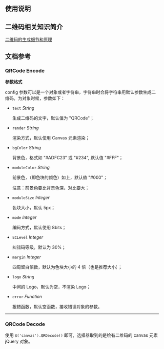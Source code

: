 ## 使用说明

## 二维码相关知识简介

[二维码的生成细节和原理](http://coolshell.cn/articles/10590.html)

## 文档参考

### QRCode Encode

**参数格式**

config 参数可以是一个对象或者字符串，字符串时会将字符串用默认参数生成二维码，为对象时候，参数如下：

* `text` _String_

    生成二维码的文字，默认值为 "QRCode"；

* `render` _String_

    渲染方式，默认使用 Canvas 元素渲染；

* `bgColor` _String_

    背景色，格式如 "#ADFC23" 或 "#234", 默认值 "#FFF"；

* `moduleColor` _String_

    前景色，（即色块的颜色）如上，默认值 "#000"；

    注意：前景色要比背景色深，对比要大；

* `moduleSize` _Integer_

    色块大小，默认 5px；

* `mode` _Integer_

    编码方式，默认使用 8bits；

* `ECLevel` _Integer_

    纠错码等级，默认为 30%；

* `margin` _Integer_

    四周留白倍数，默认为色块大小的 4 倍（也是推荐大小）；

* `logo` _String_

    中间的 Logo，默认为空，不渲染 Logo；

* `error` _Function_

    报错函数，默认空函数，接收错误对象的参数。

***

### QRCode Decode

使用 `$('canvas').QRDecode()` 即可，选择器取到的是绘有二维码的 canvas 元素 jQuery 对象。
